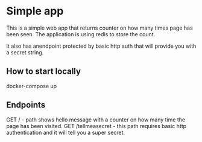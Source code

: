 # Simple app
This is a simple web app that returns counter on how many times page has been seen.
The application is using redis to store the count.

It also has anendpoint protected by basic http auth that will provide you with a secret string.

## How to start locally
docker-compose up

## Endpoints
GET / - path shows hello message with a counter on how many time the page has been visited.
GET /tellmeasecret - this path requires basic http authentication and it will tell you a super secret.
